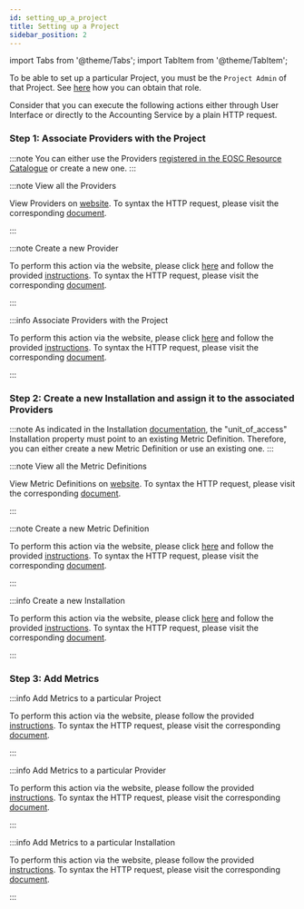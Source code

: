 ```yaml
---
id: setting_up_a_project
title: Setting up a Project
sidebar_position: 2
---
```


import Tabs from '@theme/Tabs';
import TabItem from '@theme/TabItem';

To be able to set up a particular Project, you must be the `Project Admin` of that Project.
See [here](/docs/guides/api_actions/projects.md) how you can obtain that role.

Consider that you can execute the following actions either through User Interface or directly to the Accounting Service by a plain HTTP request.

### Step 1: Associate Providers with the Project

:::note
You can either use the Providers <a href="https://argoeu.github.io/argo-accounting/docs/api/provider#registering-provider-by-following-the-eosc-onboarding-process-at-httpsproviderseosc-portaleubecomeaprovider">registered in the EOSC Resource Catalogue</a> or create a new one.
:::

:::note View all the Providers

<Tabs>
  <TabItem value="ui" label="User Interface">View Providers on <a href="https://accounting.eosc-portal.eu/providers">website</a>.</TabItem>
  <TabItem value="http" label="HTTP Request">To syntax the HTTP request, please visit the corresponding <a href="https://argoeu.github.io/argo-accounting/docs/api/provider#get---fetch-all-registered-providers">document</a>.</TabItem>
</Tabs>

:::

:::note Create a new Provider

<Tabs>
  <TabItem value="ui" label="User Interface">To perform this action via the website, please click <a href="https://accounting.eosc-portal.eu/providers">here</a> and follow the provided <a href="https://argoeu.github.io/argo-accounting/docs/guides/ui_actions/provider#create-a-provider">instructions</a>.</TabItem>
  <TabItem value="http" label="HTTP Request">To syntax the HTTP request, please visit the corresponding <a href="https://argoeu.github.io/argo-accounting/docs/api/provider#post---create-a-new-provider">document</a>.</TabItem>
</Tabs>

:::

:::info Associate Providers with the Project

<Tabs>
  <TabItem value="ui" label="User Interface">To perform this action via the website, please click <a href="https://accounting.eosc-portal.eu/projects">here</a> and follow the provided <a href="https://argoeu.github.io/argo-accounting/docs/guides/ui_actions/project#associate-providers-with-a-specific-project">instructions</a>.</TabItem>
  <TabItem value="http" label="HTTP Request">To syntax the HTTP request, please visit the corresponding <a href="https://argoeu.github.io/argo-accounting/docs/api/project#post---associate-providers-with-a-specific-project">document</a>.</TabItem>
</Tabs>

:::

### Step 2: Create a new Installation and assign it to the associated Providers

:::note
As indicated in the Installation <a href="https://argoeu.github.io/argo-accounting/docs/api/installation">documentation</a>, the "unit_of_access" Installation property must point to an existing Metric Definition.
Therefore, you can either create a new Metric Definition or use an existing one.
:::

:::note View all the Metric Definitions

<Tabs>
  <TabItem value="ui" label="User Interface">View Metric Definitions on <a href="https://accounting.eosc-portal.eu/metrics-definitions">website</a>.</TabItem>
  <TabItem value="http" label="HTTP Request">To syntax the HTTP request, please visit the corresponding <a href="https://argoeu.github.io/argo-accounting/docs/api/metric_definition#get----fetch-all-metric-definitions">document</a>.</TabItem>
</Tabs>

:::

:::note Create a new Metric Definition

<Tabs>
  <TabItem value="ui" label="User Interface">To perform this action via the website, please click <a href="https://accounting.eosc-portal.eu/metrics-definitions">here</a> and follow the provided <a href="https://argoeu.github.io/argo-accounting/docs/guides/ui_actions/metric_definition#create-a-metric-definition">instructions</a>.</TabItem>
  <TabItem value="http" label="HTTP Request">To syntax the HTTP request, please visit the corresponding <a href="https://argoeu.github.io/argo-accounting/docs/api/metric_definition#post---create-a-metric-definition">document</a>.</TabItem>
</Tabs>

:::

:::info Create a new Installation

<Tabs>
  <TabItem value="ui" label="User Interface">To perform this action via the website, please click <a href="https://accounting.eosc-portal.eu/installations">here</a> and follow the provided <a href="https://argoeu.github.io/argo-accounting/docs/guides/ui_actions/installation#create-a-new-installation">instructions</a>.</TabItem>
  <TabItem value="http" label="HTTP Request">To syntax the HTTP request, please visit the corresponding <a href="https://argoeu.github.io/argo-accounting/docs/api/installation#post---create-a-new-installation">document</a>.</TabItem>
</Tabs>

:::

### Step 3: Add Metrics

:::info Add Metrics to a particular Project

<Tabs>
  <TabItem value="ui" label="User Interface">To perform this action via the website, please follow the provided <a href="https://argoeu.github.io/argo-accounting/docs/guides/ui_actions/project#manage-project-metrics">instructions</a>.</TabItem>
  <TabItem value="http" label="HTTP Request">To syntax the HTTP request, please visit the corresponding <a href="https://argoeu.github.io/argo-accounting/docs/api/metric#post---create-a-new-metric">document</a>.</TabItem>
</Tabs>

:::

:::info Add Metrics to a particular Provider

<Tabs>
  <TabItem value="ui" label="User Interface">To perform this action via the website, please follow the provided <a href="https://argoeu.github.io/argo-accounting/docs/guides/ui_actions/my_providers#manage-provider-metrics">instructions</a>.</TabItem>
  <TabItem value="http" label="HTTP Request">To syntax the HTTP request, please visit the corresponding <a href="https://argoeu.github.io/argo-accounting/docs/api/metric#post---create-a-new-metric">document</a>.</TabItem>
</Tabs>

:::

:::info Add Metrics to a particular Installation

<Tabs>
  <TabItem value="ui" label="User Interface">To perform this action via the website, please follow the provided <a href="https://argoeu.github.io/argo-accounting/docs/guides/ui_actions/installation#manage-installation-metrics">instructions</a>.</TabItem>
  <TabItem value="http" label="HTTP Request">To syntax the HTTP request, please visit the corresponding <a href="https://argoeu.github.io/argo-accounting/docs/api/metric#post---create-a-new-metric">document</a>.</TabItem>
</Tabs>

:::
